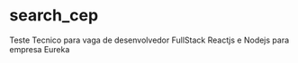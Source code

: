 # search_cep
Teste Tecnico para vaga de desenvolvedor FullStack Reactjs e Nodejs para empresa Eureka
